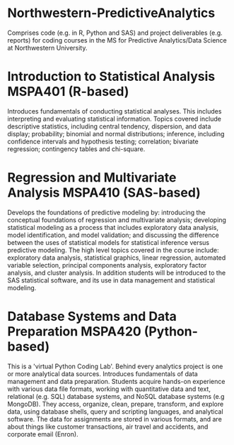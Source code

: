 # Northwestern-PredictiveAnalytics
Comprises code (e.g. in R, Python and SAS) and project deliverables (e.g. reports) for coding courses in the MS for Predictive Analytics/Data Science at Northwestern University.

# Introduction to Statistical Analysis MSPA401 (R-based)
Introduces fundamentals of conducting statistical analyses. This includes interpreting and evaluating statistical information. Topics covered include descriptive statistics, including central tendency, dispersion, and data display; probability; binomial and normal distributions; inference, including confidence intervals and hypothesis testing; correlation; bivariate regression; contingency tables and chi-square.

# Regression and Multivariate Analysis MSPA410 (SAS-based)
Develops the foundations of predictive modeling by: introducing the conceptual foundations of regression and multivariate analysis; developing statistical modeling as a process that includes exploratory data analysis, model identification, and model validation; and discussing the difference between the uses of statistical models for statistical inference versus predictive modeling. The high level topics covered in the course include: exploratory data analysis, statistical graphics, linear regression, automated variable selection, principal components analysis, exploratory factor analysis, and cluster analysis. In addition students will be introduced to the SAS statistical software, and its use in data management and statistical modeling.

# Database Systems and Data Preparation MSPA420 (Python-based)
This is a 'virtual Python Coding Lab'. Behind every analytics project is one or more analytical data sources. Introduces fundamentals of data management and data preparation. Students acquire hands-on experience with various data file formats, working with quantitative data and text, relational (e.g. SQL) database systems, and NoSQL database systems (e.g MongoDB). They access, organize, clean, prepare, transform, and explore data, using database shells, query and scripting languages, and analytical software. The data for assignments are stored in various formats, and are about things like customer transactions, air travel and accidents, and corporate email (Enron).
